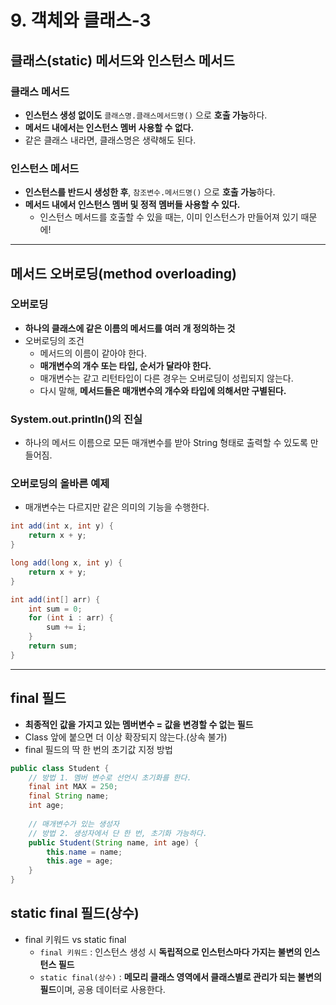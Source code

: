 # 9. 객체와 클래스-3

## 클래스(static) 메서드와 인스턴스 메서드

### 클래스 메서드

- **인스턴스 생성 없이도** `클래스명.클래스메서드명()` 으로 **호출 가능**하다.
- **메서드 내에서는 인스턴스 멤버 사용할 수 없다.**
- 같은 클래스 내라면, 클래스명은 생략해도 된다.

### 인스턴스 메서드

- **인스턴스를 반드시 생성한 후**, `참조변수.메서드명()` 으로 **호출 가능**하다.
- **메서드 내에서 인스턴스 멤버 및 정적 멤버들 사용할 수 있다.**
    - 인스턴스 메서드를 호출할 수 있을 때는, 이미 인스턴스가 만들어져 있기 때문에!

---

## 메서드 오버로딩(method overloading)

### 오버로딩

- **하나의 클래스에 같은 이름의 메서드를 여러 개 정의하는 것**
- 오버로딩의 조건
    - 메서드의 이름이 같아야 한다.
    - **매개변수의 개수 또는 타입, 순서가 달라야 한다.**
    - 매개변수는 같고 리턴타입이 다른 경우는 오버로딩이 성립되지 않는다.
    - 다시 말해, **메서드들은 매개변수의 개수와 타입에 의해서만 구별된다.**

### System.out.println()의 진실

- 하나의 메서드 이름으로 모든 매개변수를 받아 String 형태로 출력할 수 있도록 만들어짐.

### 오버로딩의 올바른 예제

- 매개변수는 다르지만 같은 의미의 기능을 수행한다.

```java
int add(int x, int y) {
    return x + y;
}

long add(long x, int y) {
    return x + y;
}

int add(int[] arr) {
    int sum = 0;
    for (int i : arr) {
        sum += i;
    }
    return sum;
}
```

---

## final 필드

- **최종적인 값을 가지고 있는 멤버변수 = 값을 변경할 수 없는 필드**
- Class 앞에 붙으면 더 이상 확장되지 않는다.(상속 불가)
- final 필드의 딱 한 번의 초기값 지정 방법

```java
public class Student {
    // 방법 1. 멤버 변수로 선언시 초기화를 한다.
    final int MAX = 250;
    final String name;
    int age;
    
    // 매개변수가 있는 생성자
    // 방법 2. 생성자에서 단 한 번, 초기화 가능하다.
    public Student(String name, int age) {
        this.name = name;
        this.age = age;
    }
}
```

## static final 필드(상수)

- final 키워드 vs static final
    - `final 키워드` : 인스턴스 생성 시 **독립적으로 인스턴스마다 가지는 불변의 인스턴스 필드**
    - `static final(상수)` : **메모리 클래스 영역에서 클래스별로 관리가 되는 불변의 필드**이며, 공용 데이터로 사용한다.
